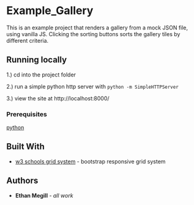# Example_Gallery

This is an example project that renders a gallery from a mock JSON file, using vanilla JS.
Clicking the sorting buttons sorts the gallery tiles by different criteria.

## Running locally

1.) cd into the project folder

2.) run a simple python http server with `python -m SimpleHTTPServer`

3.) view the site at http://localhost:8000/

### Prerequisites

[python](https://www.python.org/downloads/)

## Built With

* [w3 schools grid system](https://www.w3schools.com/bootstrap/bootstrap_grid_basic.asp) - bootstrap responsive grid system

## Authors

* **Ethan Megill** - *all work* 
